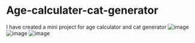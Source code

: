 # Age-calculater-cat-generator
I have created a mini project for age calculator and cat generator
![image](https://user-images.githubusercontent.com/68031934/129852281-53a103a1-7b19-4d72-abbd-587f8ec9cd1d.png)
![image](https://user-images.githubusercontent.com/68031934/129852827-cd8e38b5-e336-484b-bf19-d745336030a3.png)
![image](https://user-images.githubusercontent.com/68031934/129853165-a5cd9c89-799d-448b-944a-1c53830ab7b8.png)
